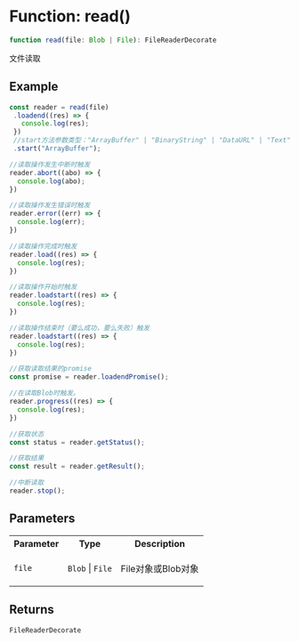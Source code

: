 # Function: read()

```ts
function read(file: Blob | File): FileReaderDecorate
```

文件读取

## Example

```ts
const reader = read(file)
 .loadend((res) => {
   console.log(res);
 })
 //start方法参数类型："ArrayBuffer" | "BinaryString" | "DataURL" | "Text"
 .start("ArrayBuffer");

//读取操作发生中断时触发
reader.abort((abo) => {
  console.log(abo);
})

//读取操作发生错误时触发
reader.error((err) => {
  console.log(err);
})

//读取操作完成时触发
reader.load((res) => {
  console.log(res);
})

//读取操作开始时触发
reader.loadstart((res) => {
  console.log(res);
})

//读取操作结束时（要么成功，要么失败）触发
reader.loadstart((res) => {
  console.log(res);
})

//获取读取结果的promise
const promise = reader.loadendPromise();

//在读取Blob时触发。
reader.progress((res) => {
  console.log(res);
})

//获取状态
const status = reader.getStatus();

//获取结果
const result = reader.getResult();

//中断读取
reader.stop();
```

## Parameters

<table>
<tr>
<th>Parameter</th>
<th>Type</th>
<th>Description</th>
</tr>
<tr>
<td>

`file`

</td>
<td>

`Blob` \| `File`

</td>
<td>

File对象或Blob对象

</td>
</tr>
</table>

## Returns

`FileReaderDecorate`
